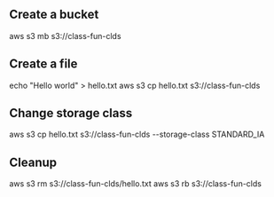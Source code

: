## Create a bucket

aws s3 mb s3://class-fun-clds

## Create a file

echo "Hello world" > hello.txt
aws s3 cp hello.txt s3://class-fun-clds

## Change storage class

aws s3 cp hello.txt s3://class-fun-clds --storage-class STANDARD_IA

## Cleanup
aws s3 rm s3://class-fun-clds/hello.txt
aws s3 rb s3://class-fun-clds